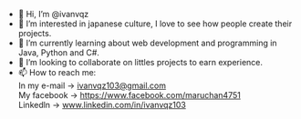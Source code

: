 - 👋 Hi, I’m @ivanvqz
- 👀 I’m interested in japanese culture, I love to see how people create their projects.
- 🌱 I’m currently learning about web development and programming in Java, Python and C#.
- 💞️ I’m looking to collaborate on littles projects to earn experience.
- 📫 How to reach me: <br>
    In my e-mail -> ivanvqz103@gmail.com <br>
    My facebook -> https://www.facebook.com/maruchan4751 <br>
    Linkedln -> www.linkedin.com/in/ivanvqz103


<!---
ivanvqz/ivanvqz is a ✨ special ✨ repository because its `README.md` (this file) appears on your GitHub profile.
You can click the Preview link to take a look at your changes.
--->
